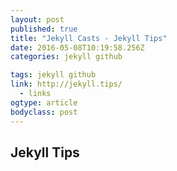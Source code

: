 ```yaml
---
layout: post 
published: true
title: "Jekyll Casts - Jekyll Tips" 
date: 2016-05-08T10:19:58.256Z 
categories: jekyll github

tags: jekyll github
link: http://jekyll.tips/ 
  - links
ogtype: article 
bodyclass: post 
---
```

## Jekyll Tips


